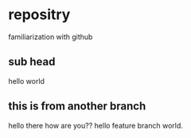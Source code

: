 # repositry
familiarization with github

## sub head
hello world

## this is from another branch
hello there
how are you??
hello feature branch world.

